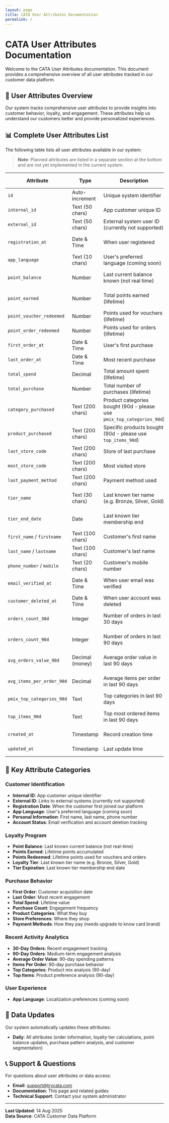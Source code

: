 ```yaml
---
layout: page
title: CATA User Attributes Documentation
permalink: /
---
```


# CATA User Attributes Documentation

Welcome to the CATA User Attributes documentation. This document provides a comprehensive overview of all user attributes tracked in our customer data platform.

## 👥 User Attributes Overview

Our system tracks comprehensive user attributes to provide insights into customer behavior, loyalty, and engagement. These attributes help us understand our customers better and provide personalized experiences.

## 📊 Complete User Attributes List

The following table lists all user attributes available in our system:

> **Note**: Planned attributes are listed in a separate section at the bottom and are not yet implemented in the current system.

| Attribute | Type | Description | Business Use |
|-----------|------|-------------|--------------|
| `id` | Auto-increment | Unique system identifier | Internal tracking |
| `internal_id` | Text (50 chars) | App customer unique ID | User identification |
| `external_id` | Text (50 chars) | External system user ID (currently not supported) | Third-party integration |
| `registration_at` | Date & Time | When user registered | User lifecycle analysis |
| `app_language` | Text (10 chars) | User's preferred language (coming soon) | Localization & UX |
| `point_balance` | Number | Last current balance known (not real time) | Loyalty program management |
| `point_earned` | Number | Total points earned (lifetime) | Loyalty program analytics |
| `point_voucher_redeemed` | Number | Points used for vouchers (lifetime) | Redemption tracking |
| `point_order_redeemed` | Number | Points used for orders (lifetime) | Redemption tracking |
| `first_order_at` | Date & Time | User's first purchase | Customer acquisition |
| `last_order_at` | Date & Time | Most recent purchase | Customer engagement |
| `total_spend` | Decimal | Total amount spent (lifetime) | Revenue analysis |
| `total_purchase` | Number | Total number of purchases (lifetime) | Purchase frequency |
| `category_purchased` | Text (200 chars) | Product categories bought (90d - please use `pmix_top_categories_90d`) | Product preferences |
| `product_purchased` | Text (200 chars) | Specific products bought (90d - please use `top_items_90d`) | Product preferences |
| `last_store_code` | Text (200 chars) | Store of last purchase | Store performance |
| `most_store_code` | Text (200 chars) | Most visited store | Store preferences |
| `last_payment_method` | Text (200 chars) | Payment method used | Payment preferences |
| `tier_name` | Text (30 chars) | Last known tier name (e.g. Bronze, Silver, Gold) | Loyalty program status |
| `tier_end_date` | Date | Last known tier membership end | Loyalty program management |
| `first_name` / `firstname` | Text (100 chars) | Customer's first name | Personal identification |
| `last_name` / `lastname` | Text (100 chars) | Customer's last name | Personal identification |
| `phone_number` / `mobile` | Text (20 chars) | Customer's mobile number | Contact information |
| `email_verified_at` | Date & Time | When user email was verified | Account verification status |
| `customer_deleted_at` | Date & Time | When user account was deleted | Data privacy compliance |
| `orders_count_30d` | Integer | Number of orders in last 30 days | Recent engagement tracking |
| `orders_count_90d` | Integer | Number of orders in last 90 days | Medium-term engagement |
| `avg_orders_value_90d` | Decimal (money) | Average order value in last 90 days | Customer value analysis |
| `avg_items_per_order_90d` | Decimal | Average items per order in last 90 days | Purchase behavior analysis |
| `pmix_top_categories_90d` | Text | Top categories in last 90 days | Product mix analysis |
| `top_items_90d` | Text | Top most ordered items in last 90 days | Product preference analysis |
| `created_at` | Timestamp | Record creation time | Data tracking |
| `updated_at` | Timestamp | Last update time | Data freshness |

## 🎯 Key Attribute Categories

### Customer Identification
- **Internal ID**: App customer unique identifier
- **External ID**: Links to external systems (currently not supported)
- **Registration Date**: When the customer first joined our platform
- **App Language**: User's preferred language (coming soon)
- **Personal Information**: First name, last name, phone number
- **Account Status**: Email verification and account deletion tracking

### Loyalty Program
- **Point Balance**: Last known current balance (not real-time)
- **Points Earned**: Lifetime points accumulated
- **Points Redeemed**: Lifetime points used for vouchers and orders
- **Loyalty Tier**: Last known tier name (e.g. Bronze, Silver, Gold)
- **Tier Expiration**: Last known tier membership end date

### Purchase Behavior
- **First Order**: Customer acquisition date
- **Last Order**: Most recent engagement
- **Total Spend**: Lifetime value
- **Purchase Count**: Engagement frequency
- **Product Categories**: What they buy
- **Store Preferences**: Where they shop
- **Payment Methods**: How they pay (needs upgrade to know card brand)

### Recent Activity Analytics
- **30-Day Orders**: Recent engagement tracking
- **90-Day Orders**: Medium-term engagement analysis
- **Average Order Value**: 90-day spending patterns
- **Items Per Order**: 90-day purchase behavior
- **Top Categories**: Product mix analysis (90-day)
- **Top Items**: Product preference analysis (90-day)

### User Experience
- **App Language**: Localization preferences (coming soon)

## 🔄 Data Updates

Our system automatically updates these attributes:
- **Daily**: All attributes (order information, loyalty tier calculations, point balance updates, purchase pattern analysis, and customer segmentation)

## 📞 Support & Questions

For questions about user attributes or data access:
- **Email**: support@trycata.com
- **Documentation**: This page and related guides
- **Technical Support**: Contact your system administrator

---

**Last Updated**: 14 Aug 2025  
**Data Source**: CATA Customer Data Platform
